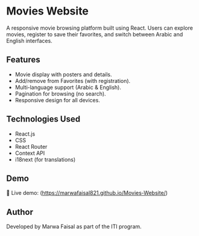 # Movies Website
A responsive movie browsing platform built using React. Users can explore movies, register to save their favorites, and switch between Arabic and English interfaces.

## Features
- Movie display with posters and details.
- Add/remove from Favorites (with registration).
- Multi-language support (Arabic & English).
- Pagination for browsing (no search).
- Responsive design for all devices.

## Technologies Used
- React.js
- CSS
- React Router
- Context API
- i18next (for translations)

## Demo
🎥 Live demo: (https://marwafaisal821.github.io/Movies-Website/)

## Author
Developed by Marwa Faisal as part of the ITI program.
